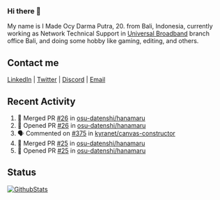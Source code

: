 ### Hi there 👋

My name is I Made Ocy Darma Putra, 20. from Bali, Indonesia, currently working as Network Technical Support in [Universal Broadband](https://universal.net.id) branch office Bali, and doing some hobby like gaming, editing, and others.

## Contact me

[LinkedIn](https://linkedin.com/in/troke) | [Twitter](https://twitter.com/darma_ochi) | [Discord](https://link.troke.id/discord) | <a href="mailto:ochi@troke.id">Email</a> 

## Recent Activity

<!--START_SECTION:activity-->
1. 🎉 Merged PR [#26](https://github.com/osu-datenshi/hanamaru/pull/26) in [osu-datenshi/hanamaru](https://github.com/osu-datenshi/hanamaru)
2. 💪 Opened PR [#26](https://github.com/osu-datenshi/hanamaru/pull/26) in [osu-datenshi/hanamaru](https://github.com/osu-datenshi/hanamaru)
3. 🗣 Commented on [#375](https://github.com/kyranet/canvas-constructor/issues/375) in [kyranet/canvas-constructor](https://github.com/kyranet/canvas-constructor)
4. 🎉 Merged PR [#25](https://github.com/osu-datenshi/hanamaru/pull/25) in [osu-datenshi/hanamaru](https://github.com/osu-datenshi/hanamaru)
5. 💪 Opened PR [#25](https://github.com/osu-datenshi/hanamaru/pull/25) in [osu-datenshi/hanamaru](https://github.com/osu-datenshi/hanamaru)
<!--END_SECTION:activity-->

## Status

[![GithubStats](https://github-readme-stats.vercel.app/api?username=troke12&show_icons=true)](https://github.com/troke12)
